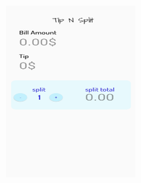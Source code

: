
[//]: # (![alt text]&#40;screenshots/tip_n_split.jpg&#41;)
<img src="screenshots/tip_n_split.jpg" alt="ss" height="400" width="300"/>